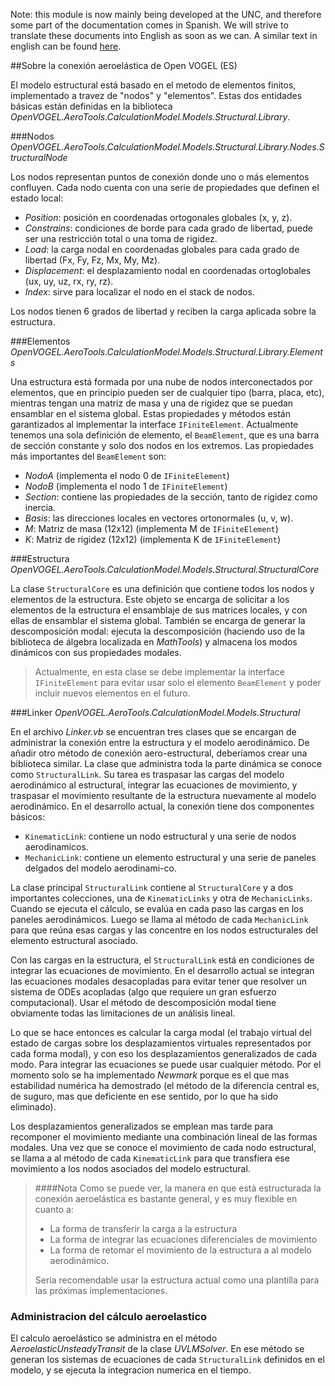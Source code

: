 Note: this module is now mainly being developed at the UNC, and therefore some part of the documentation comes in Spanish. We will strive to translate these documents into English as soon as we can.
A similar text in english can be found [here](https://sites.google.com/site/gahvogel/main/aeroelasticity).

##Sobre la conexión aeroelástica de Open VOGEL (ES)

El modelo estructural está basado en el metodo de elementos finitos, implementado a travez de "nodos" y "elementos".
Estas dos entidades básicas están definidas en la biblioteca _OpenVOGEL.AeroTools.CalculationModel.Models.Structural.Library_.

###Nodos
_OpenVOGEL.AeroTools.CalculationModel.Models.Structural.Library.Nodes.StructuralNode_

Los nodos representan puntos de conexión donde uno o más elementos confluyen. Cada nodo cuenta con una serie de propiedades que definen el estado local:
- _Position_: posición en coordenadas ortogonales globales (x, y, z).
- _Constrains_: condiciones de borde para cada grado de libertad, puede ser una restricción total o una toma de rigidez.
- _Load_: la carga nodal en coordenadas globales para cada grado de libertad (Fx, Fy, Fz, Mx, My, Mz).
- _Displacement_: el desplazamiento nodal en coordenadas ortoglobales (ux, uy, uz, rx, ry, rz).
- _Index_: sirve para localizar el nodo en el stack de nodos.

Los nodos tienen 6 grados de libertad y reciben la carga aplicada sobre la estructura.

###Elementos
_OpenVOGEL.AeroTools.CalculationModel.Models.Structural.Library.Elements_

Una estructura está formada por una nube de nodos interconectados por elementos, que en principio pueden ser de cualquier tipo (barra, placa, etc), mientras tengan una matriz de masa y una de rigidez que se puedan ensamblar en el sistema global. Estas propiedades y métodos están garantizados al implementar la interface `IFiniteElement`.
Actualmente tenemos una sola definición de elemento, el `BeamElement`, que es una barra de sección constante y solo dos nodos en los extremos.
Las propiedades más importantes del `BeamElement` son:

- _NodoA_ (implementa el nodo 0 de `IFiniteElement`)
- _NodoB_ (implementa el nodo 1 de `IFiniteElement`)
- _Section_: contiene las propiedades de la sección, tanto de rigidez como inercia.
- _Basis_: las direcciones locales en vectores ortonormales (u, v, w).
- _M_: Matriz de masa (12x12) (implementa M de `IFiniteElement`)
- _K_: Matriz de rigidez (12x12) (implementa K de `IFiniteElement`)

###Estructura
_OpenVOGEL.AeroTools.CalculationModel.Models.Structural.StructuralCore_

La clase `StructuralCore` es una definición que contiene todos los nodos y elementos de la estructura.
Este objeto se encarga de solicitar a los elementos de la estructura el ensamblaje de sus matrices locales, y con ellas de ensamblar el sistema global. También se encarga de generar la descomposición modal: ejecuta la descomposición (haciendo uso de la biblioteca de álgebra localizada en _MathTools_) y almacena los modos dinámicos con sus propiedades modales.
>Actualmente, en esta clase se debe implementar la interface `IFiniteElement` para evitar usar solo el elemento `BeamElement` y poder incluir nuevos elementos en el futuro.

###Linker
_OpenVOGEL.AeroTools.CalculationModel.Models.Structural_

En el archivo _Linker.vb_ se encuentran tres clases que se encargan de administrar la conexión entre la estructura y el modelo aerodinámico.
De añadir otro método de conexión aero-estructural, deberíamos crear una biblioteca similar.
La clase que administra toda la parte dinámica se conoce como `StructuralLink`. Su tarea es traspasar las cargas del modelo aerodinámico al estructural,
integrar las ecuaciones de movimiento, y traspasar el movimiento resultante de la estructura nuevamente al modelo aerodinámico.
En el desarrollo actual, la conexión tiene dos componentes básicos:

- `KinematicLink`: contiene un nodo estructural y una serie de nodos aerodinamicos.
- `MechanicLink`: contiene un elemento estructural y una serie de paneles delgados del modelo aerodinami-co.

La clase principal `StructuralLink` contiene al `StructuralCore` y a dos importantes colecciones, una de `KinematicLinks` y otra de `MechanicLinks`. 
Cuando se ejecuta el cálculo, se evalúa en cada paso las cargas en los paneles aerodinámicos. 
Luego se llama al método de cada `MechanicLink` para que reúna esas cargas y las concentre en los nodos estructurales del elemento estructural asociado.

Con las cargas en la estructura, el `StructuralLink` está en condiciones de integrar las ecuaciones de movimiento. En el desarrollo actual se integran las ecuaciones modales desacopladas para evitar tener que resolver un sistema de ODEs acopladas (algo que requiere un gran esfuerzo computacional).
Usar el método de descomposición modal tiene obviamente todas las limitaciones de un análisis lineal.

Lo que se hace entonces es calcular la carga modal (el trabajo virtual del estado de cargas sobre los desplazamientos virtuales representados por cada forma modal), y con eso los desplazamientos generalizados de cada modo.
Para integrar las ecuaciones se puede usar cualquier método. Por el momento solo se ha implementado _Newmark_ porque es el que mas estabilidad numérica ha demostrado (el método de la diferencia central es, de suguro, mas que deficiente en ese sentido, por lo que ha sido eliminado).

Los desplazamientos generalizados se emplean mas tarde para recomponer el movimiento mediante una combinación lineal de las formas modales.
Una vez que se conoce el movimiento de cada nodo estructural, se llama a al método de cada `KinematicLink` para que transfiera ese movimiento a los nodos asociados del modelo estructural.

>####Nota 
>Como se puede ver, la manera en que está estructurada la conexión aeroelástica es bastante general, y es muy flexible en cuanto a:
>
>- La forma de transferir la carga a la estructura
>- La forma de integrar las ecuaciones diferenciales de movimiento
>- La forma de retomar el movimiento de la estructura a al modelo aerodinámico.
>
>Sería recomendable usar la estructura actual como una plantilla para las próximas implementaciones.

### Administracion del cálculo aeroelastico
El calculo aeroelástico se administra en el método _AeroelasticUnsteadyTransit_ de la clase _UVLMSolver_.
En ese método se generan los sistemas de ecuaciones de cada `StructuralLink` definidos en el modelo, y se ejecuta la integracion numerica en el tiempo.

